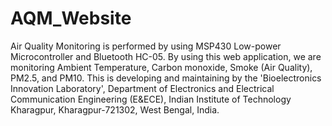# AQM_Website

Air Quality Monitoring is performed by using MSP430 Low-power Microcontroller and Bluetooth HC-05. By using this web application, we are monitoring Ambient Temperature, Carbon monoxide, Smoke (Air Quality), PM2.5, and PM10. This is developing and maintaining by the 'Bioelectronics Innovation Laboratory', Department of Electronics and Electrical Communication Engineering (E&ECE), Indian Institute of Technology Kharagpur, Kharagpur-721302, West Bengal, India.

